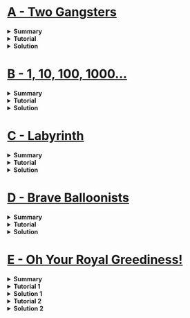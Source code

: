 # [A - Two Gangsters](https://acm.timus.ru/problem.aspx?space=1&num=1409)
<details>
<summary><b>Summary</b></summary>

<p>There are at max 10 cans. Harry starts shooting them from left to right & Larry shoots right to left. At one point, they both shoot the same can and stop shooting.
<br><br>
How many cans did each of them not shoot?</p>
</details>
<details>
<summary><b>Tutorial</b></summary>

<p>Both of them shot the last can. Apart from that, none shot the cans of that other person shot. Harry started from left and stopped when shot a can at the same time with Larry. Harry didn't shot rest of the cans that Larry shot.<br><br>
So, both of them didn't shot 1 less than other shot.</p>
</details>
<details>
<summary><b>Solution</b></summary>

```cpp
#include <bits/stdc++.h>
using namespace std;
int main()
{
    int a, b;
    cin >> a >> b;
    cout << b - 1 << " " << a - 1 << "\n";
    return 0;
}
```
</details>

# [B - 1, 10, 100, 1000...](https://acm.timus.ru/problem.aspx?space=1&num=1209)
<details>
<summary><b>Summary</b></summary>

<p>An infinite sequence of digits constructed by concatenating ascending powers of 10. Here is the beginning of the sequence: 110100100010000… 
<br><br>
Find out what digit is located at the given position of the sequence.</p>
</details>
<details>
<summary><b>Tutorial</b></summary>

<p>If we look at powers of 10, each time number of zero increases.<br>1, 10, 100, 1000, 10000,...Positions of 1 are: 1, 2, 4, 7, 11, 16...<br>Difference between position of 1 increases by 1.<br><br>
So in this sequence, we can pre calculate the position of 1's and store it in a container.Then at given position, just check whether it exist in the container. If it does, then given position contains 1, else it contains 0.</p>
</details>
<details>
<summary><b>Solution</b></summary>

```cpp
#include <bits/stdc++.h>
using namespace std;

int main() {
    ios_base::sync_with_stdio(false); cin.tie(0); int testCase = 1;
    cin >> testCase;
    vector<long long>store; //or set
    long long tmp=1, cnt=1;
    while(tmp<1e10) {
        store.push_back(tmp);
        tmp+=cnt; //adding difference
        cnt++; //increasing difference
    }
    while(testCase--) {
        long long n;
        cin >> n;
        //find() in vector may give tle
        if(binary_search(store.begin(), store.end(), n)) cout<<"1"; //for set: if(store.find(n)!=store.end()) cout<<"1";
        else cout<<"0";
        if(testCase) cout<<" "; //better practise
    }
    //cout<<store.size()<<"\n";
    //cout<<store[store.size()-1];
}
```
</details>

# [C - Labyrinth](https://acm.timus.ru/problem.aspx?space=1&num=1033)
<details>
<summary><b>Summary</b></summary>

<p>Labyrinth or a maze is given. Top left corner is entrance and bottom right corner is exit. It is expressed as a 2d matrix, each cell denoting a 3x3 room, which has 3 meter high wall. Some cells are defined as dot, some as diesis(#) meaning those room are blocked. Visitors can't enter in those room, so only their outside wall are visible. Now the task is to paint the wall that are visible. If some dot cells are surrounded by diesis cell, those dot cell cannot be accessed. Just need to paint those wall that the visitors can walk to and see. It is like a closed sqaure shaped house, you enter and may not exit! Traverse all the path that you can. Just the visible portion needs to be covered with painted walls.
Calculate total area that needs to be painted.</p>
</details>
<details>
<summary><b>Tutorial</b></summary>

<p>When we enter a cell, need to check if top, bottom, right & left cells(if exist, if not we assume those as inaccessible) are accessible. If not, then add counter by 1. For exit and entrance at least 2 cells are accessible. For entrance, top & left and for exit, bottom & right cells. These 4 cells don't need to covered.<br><br>
This is simple bfs/dfs problem. For each cell we check their adjacent cells. If those are accessible, add it to the queue and check their adjacent cells too and repeat. Else increment counter, as the path is blocked and need to paint the wall.<br><br>
Just multiple counter by 9, as walls are 3 meter high and 3 meter wide.</p>
</details>
<details>
<summary><b>Solution</b></summary>

```cpp
// Problem: 1033. Labyrinth
// Contest: Timus Online Judge
// URL: https://acm.timus.ru/problem.aspx?space=1&num=1033
// Time Limit: 1000 ms Memory Limit: 64 MB
// Parsed at: 2022-11-18 13:02:30

/*
    Bismillahir Rahmanir Rahim
    Author: Sakib62
*/
#include <bits/stdc++.h>
using namespace std;

int main() {
    //#ifndef ONLINE_JUDGE
        //freopen("input.txt", "r", stdin); freopen("output.txt", "w", stdout); 
    //#endif
    ios::sync_with_stdio(false); cin.tie(0); int testCase = 1;
    //cin >> testCase;
    while(testCase--) {
        int n;
        cin >> n;
        vector< vector<char> >grid(n+2, vector<char>(n+2, '#'));

        vector< vector<bool> > visited(n+2, vector<bool> (n+2, false));
        for(int i = 1; i <= n; i++) {
            for(int j = 1; j <= n; j++) {
                cin >> grid[i][j];
            }
        }
        // for(auto &i: grid) {
        //     for(auto &j: i) cout << j;
        //     cout << "\n";
        // }
        int dx[] = {-1, 1, 0, 0};
        int dy[] = {0, 0, -1, 1};
        int ans = 0;
        queue<pair<int, int> >index;
        index.push({1, 1});
        index.push({n, n});
        visited[1][1] = true;
        visited[n][n] = true;

        while(!index.empty()) {
            int i = index.front().first;
            int j = index.front().second;
            
            index.pop();
            //(i-1, j), (i+1, j), (i, j-1), (i, j+1)
            for(int p = 0; p < 4; p++) {
                int curX = i+dx[p], curY = j+dy[p];
                if(grid[curX][curY] == '#') ans++;
                else {
                    if(visited[curX][curY]==false) {
                        index.push({curX, curY});
                        visited[curX][curY] = true;
                    }
                }
            }
            //cout << ans << " ";
        }
        ans-=4;
        cout << ans * 3 * 3 <<"\n"; //wall height 3, wall width 3
    }
}
```
</details>

# [D - Brave Balloonists](https://acm.timus.ru/problem.aspx?space=1&num=1049)
<details>
<summary><b>Summary</b></summary>

<p>Given 10 numbers, determine product(P) of them, count total divisor(X) of the product(P). Print the last digit of X</p>
</details>
<details>
<summary><b>Tutorial</b></summary>

<p>We need to prime factorize every 10 numbers, thus we get the frequency of prime numbers that are factors of at least one of the 10 numbers.<br>If a prime's frequency is X, we can take this prime X+1 times, that is we can take X times & not take it at all. X+1 is the number of option for a single prime factor.<br>Thus,by multiplying available options for all prime factors, we get total divisor for the product of 10 numbers. Then, just print modulo of it.<br><br>
Note that if all 10 numbers are 1, the answer is 1. Though it must be handled if we initialize ans with 1.</p>
</details>
<details>
<summary><b>Solution</b></summary>

```cpp
#include <bits/stdc++.h>
using namespace std;

int freq[10001];

void primeFactorize(int x) {
    while(x%2==0) {
        x/=2;
        freq[2]++;
    }
    for(int i=3;i<=x;i+=2) {
        while(x%i==0) {
            x/=i;
            freq[i]++;
        }
    }
}

int main() {
    int x;
    for(int i=1;i<=10;i++) {
        cin>>x;
        primeFactorize(x);
    }
    int ans=1;
    for(int i=2;i<=10000;i++) {
        ans*=(freq[i]+1);
    }
    cout<<ans%10;
}
```
</details>

# [E - Oh Your Royal Greediness!](https://onlinejudge.org/index.php?option=com_onlinejudge&Itemid=8&page=show_problem&problem=2876)
<details>
<summary><b>Summary</b></summary>

<p>Starting time & Ending time is given. One enforcer must be present in this interval. At a time, one enforcer can be at one interval. After finishing that interval, the enforcer can be at another interval.<br><br>
Given list of intervals, at least how many enforcers are required?</p>
</details>
<details>
<summary><b>Tutorial 1</b></summary>

<p>When an interval begins, we must assign an enforcer to that interval. When the interval finishes, the enforcer can resign.<br><br>
Thus, we keep track of how many enforcers are present at a given time. Maximum of these value is the answer.</p>
</details>
<details>
<summary><b>Solution 1</b></summary>

```cpp
#include <bits/stdc++.h>
using namespace std;

int main() {
    int Case=1;
    while(1) {
        int n;
        cin >> n;
        if(n==-1) break;
        int start, end;
        vector<pair<int, int>> vp;
        for(int i=1; i<=n; i++) {
            cin >> start >> end;
            vp.push_back({start, 0}); //with 0 & 1 keeping track of start & end time.
            vp.push_back({end, 1});
        }
        sort(vp.begin(), vp.end()); //thus we can simulate the process from the beginning & check when an enforcer is assigned & at which time another leaves. 
        // to differentiate between start & end time, 0 & 1 is used.
        int ans=0, cnt=0;//cnt to keep track at a given time how many enforcer has been assigned.
        //ans to take max of them.
        for(int i=0; i<vp.size(); i++) {
            if(vp[i].second==0) cnt++; //enforcer assigned.
            else cnt--; //enforcer left //as vp is sorted, these events are handled sequentially.
            ans=max(ans, cnt);
        }
        cout<<"Case "<<Case<<": ";
        cout<<ans<<"\n";
        Case++;
    }
}
```
</details>
<details>
<summary><b>Tutorial 2</b></summary>

<p>We can individually store start & end time and sort them both. Then, for each ending time, check how many enforcers are already assigned. This can be done by checking how many start time is smaller or how many interval started before current interval ended. After going through each interval's ending time, we get the maximum number of enforcers we need at a certain time.</p>
</details>
<details>
<summary><b>Solution 2</b></summary>

```cpp
#include <bits/stdc++.h>
using namespace std;

int main() {
    int Case=1;
    while(1) {
        int n;
        cin >> n;
        if(n==-1) break;
        int ans=0, cnt=0, st[n], en[n];
        for(int i=0; i<n; i++) {
            cin>>st[i]>>en[i];
        }
        sort(st, st+n);
        sort(en, en+n);
        for(int i=0;i<n;i++) {//to maintain end time
            cnt=0;
            for(int j=i;j<n;j++) {//to compare start time
                if(en[i]>=st[j]) cnt++; //before ending the ith interval, another enforcer is needed.
                else break;//rest start time are also greater, meaning j'th start time is after i'th ending time. 
            }
            ans=max(ans, cnt);
        }
        cout<<"Case "<<Case++<<": "<<ans<<"\n";
    }
}
```
</details>
